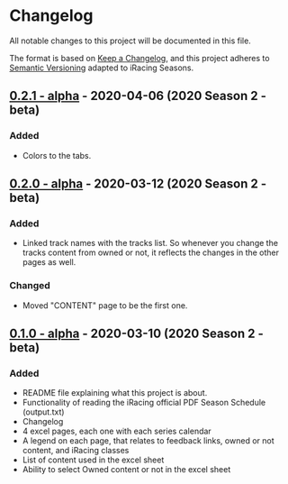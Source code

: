 # Changelog

All notable changes to this project will be documented in this file.

The format is based on [Keep a Changelog](https://keepachangelog.com/en/1.0.0/),
and this project adheres to [Semantic Versioning](https://semver.org/spec/v2.0.0.html) adapted to iRacing Seasons.

## [0.2.1 - alpha] - 2020-04-06 (2020 Season 2 - beta)

### Added

- Colors to the tabs.

## [0.2.0 - alpha] - 2020-03-12 (2020 Season 2 - beta)

### Added

- Linked track names with the tracks list. So whenever you change the tracks content from owned or not, it reflects the changes in the other pages as well.

### Changed

- Moved "CONTENT" page to be the first one.

## [0.1.0 - alpha] - 2020-03-10 (2020 Season 2 - beta)

### Added

- README file explaining what this project is about.
- Functionality of reading the iRacing official PDF Season Schedule (output.txt)
- Changelog
- 4 excel pages, each one with each series calendar
- A legend on each page, that relates to feedback links, owned or not content, and iRacing classes
- List of content used in the excel sheet
- Ability to select Owned content or not in the excel sheet

[0.2.1 - alpha]: https://github.com/Sergih28/iRacing-season-organizer/releases/tag/v0.2.1-alpha
[0.2.0 - alpha]: https://github.com/Sergih28/iRacing-season-organizer/releases/tag/v0.2.0-alpha
[0.1.0 - alpha]: https://github.com/Sergih28/iRacing-season-organizer/releases/tag/v0.1.0-alpha
